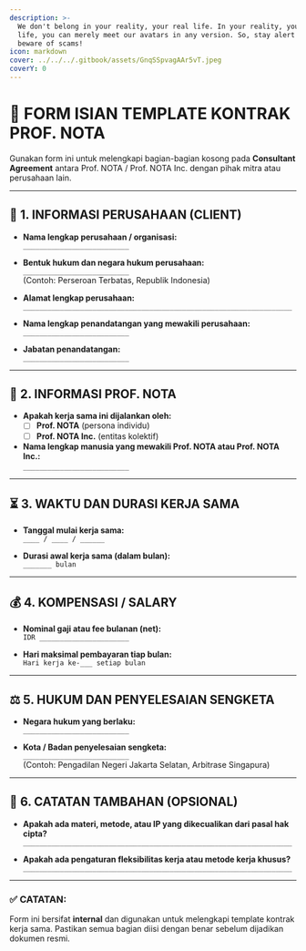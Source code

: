```yaml
---
description: >-
  We don't belong in your reality, your real life. In your reality, your real
  life, you can merely meet our avatars in any version. So, stay alert and
  beware of scams!
icon: markdown
cover: ../../../.gitbook/assets/GnqSSpvagAAr5vT.jpeg
coverY: 0
---
```


# 📄 FORM ISIAN TEMPLATE KONTRAK PROF. NOTA

Gunakan form ini untuk melengkapi bagian-bagian kosong pada **Consultant Agreement** antara Prof. NOTA / Prof. NOTA Inc. dengan pihak mitra atau perusahaan lain.

---

## 🏢 1. INFORMASI PERUSAHAAN (CLIENT)

- **Nama lengkap perusahaan / organisasi:**  
  `__________________________`

- **Bentuk hukum dan negara hukum perusahaan:**  
  `__________________________`  
  (Contoh: Perseroan Terbatas, Republik Indonesia)

- **Alamat lengkap perusahaan:**  
  `__________________________________________________________________`

- **Nama lengkap penandatangan yang mewakili perusahaan:**  
  `__________________________`

- **Jabatan penandatangan:**  
  `__________________________`

---

## 🧠 2. INFORMASI PROF. NOTA

- **Apakah kerja sama ini dijalankan oleh:**  
  - [ ] **Prof. NOTA** (persona individu)  
  - [ ] **Prof. NOTA Inc.** (entitas kolektif)

- **Nama lengkap manusia yang mewakili Prof. NOTA atau Prof. NOTA Inc.:**  
  `__________________________`

---

## ⏳ 3. WAKTU DAN DURASI KERJA SAMA

- **Tanggal mulai kerja sama:**  
  `____ / ____ / ______`

- **Durasi awal kerja sama (dalam bulan):**  
  `_______ bulan`

---

## 💰 4. KOMPENSASI / SALARY

- **Nominal gaji atau fee bulanan (net):**  
  `IDR ______________________`

- **Hari maksimal pembayaran tiap bulan:**  
  `Hari kerja ke-___ setiap bulan`

---

## ⚖️ 5. HUKUM DAN PENYELESAIAN SENGKETA

- **Negara hukum yang berlaku:**  
  `__________________________`

- **Kota / Badan penyelesaian sengketa:**  
  `__________________________`  
  (Contoh: Pengadilan Negeri Jakarta Selatan, Arbitrase Singapura)

---

## 📝 6. CATATAN TAMBAHAN (OPSIONAL)

- **Apakah ada materi, metode, atau IP yang dikecualikan dari pasal hak cipta?**  
  `__________________________________________________________________`

- **Apakah ada pengaturan fleksibilitas kerja atau metode kerja khusus?**  
  `__________________________________________________________________`

---

### ✅ CATATAN:
Form ini bersifat **internal** dan digunakan untuk melengkapi template kontrak kerja sama. Pastikan semua bagian diisi dengan benar sebelum dijadikan dokumen resmi.

